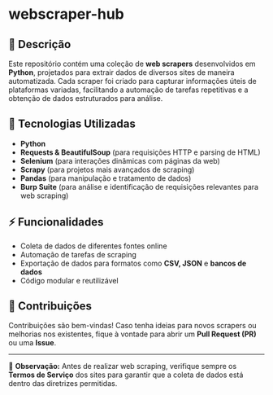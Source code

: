 # webscraper-hub

## 📌 Descrição

Este repositório contém uma coleção de **web scrapers** desenvolvidos em **Python**, projetados para extrair dados de diversos sites de maneira automatizada. Cada scraper foi criado para capturar informações úteis de plataformas variadas, facilitando a automação de tarefas repetitivas e a obtenção de dados estruturados para análise.

## 🚀 Tecnologias Utilizadas

- **Python**
- **Requests & BeautifulSoup** (para requisições HTTP e parsing de HTML)
- **Selenium** (para interações dinâmicas com páginas da web)
- **Scrapy** (para projetos mais avançados de scraping)
- **Pandas** (para manipulação e tratamento de dados)
- **Burp Suite** (para análise e identificação de requisições relevantes para web scraping)

## ⚡ Funcionalidades

- Coleta de dados de diferentes fontes online
- Automação de tarefas de scraping
- Exportação de dados para formatos como **CSV, JSON** e **bancos de dados**
- Código modular e reutilizável

## 🤝 Contribuições

Contribuições são bem-vindas! Caso tenha ideias para novos scrapers ou melhorias nos existentes, fique à vontade para abrir um **Pull Request (PR)** ou uma **Issue**.  

---

📌 **Observação:** Antes de realizar web scraping, verifique sempre os **Termos de Serviço** dos sites para garantir que a coleta de dados está dentro das diretrizes permitidas.
